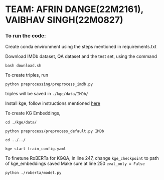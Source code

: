 # TEAM: AFRIN DANGE(22M2161), VAIBHAV SINGH(22M0827)

### To run the code:
Create conda environment using the steps mentioned in requirements.txt

Download IMDb dataset, QA dataset and the test set, using the command 
    
    bash download.sh

To create triples, run 
    
    python preprocessing/preprocess_imdb.py

triples will be saved in `./kge/data/IMDb/`

Install kge, follow instructions mentioned [here](./kge/README.md)

To create KG Embeddings, 
    
    cd ./kge/data/
    
    python preprocess/preprocess_default.py IMDb

    cd ../../

    kge start train_config.yaml

To finetune RoBERTa for KGQA, 
In line 247, change `kge_checkpoint` to path of kge_embeddings saved
Make sure at line 250 `eval_only = False`

    python ./roberta/model.py
